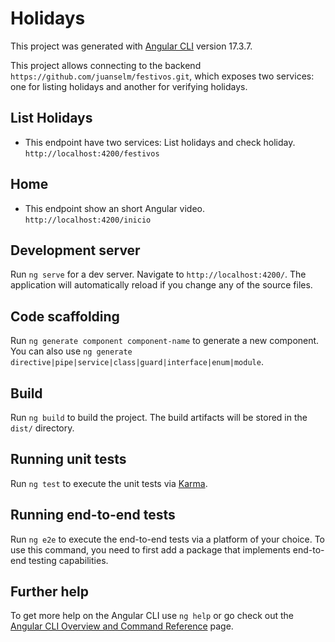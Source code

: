 # Holidays

This project was generated with [Angular CLI](https://github.com/angular/angular-cli) version 17.3.7.

This project allows connecting to the backend `https://github.com/juanselm/festivos.git`, which exposes two services: one for listing holidays and another for verifying holidays.

## List Holidays

- This endpoint have two services: List holidays and check holiday.
`
http://localhost:4200/festivos
`

## Home

- This endpoint show an short Angular video.
`
http://localhost:4200/inicio
`

## Development server

Run `ng serve` for a dev server. Navigate to `http://localhost:4200/`. The application will automatically reload if you change any of the source files.

## Code scaffolding

Run `ng generate component component-name` to generate a new component. You can also use `ng generate directive|pipe|service|class|guard|interface|enum|module`.

## Build

Run `ng build` to build the project. The build artifacts will be stored in the `dist/` directory.

## Running unit tests

Run `ng test` to execute the unit tests via [Karma](https://karma-runner.github.io).

## Running end-to-end tests

Run `ng e2e` to execute the end-to-end tests via a platform of your choice. To use this command, you need to first add a package that implements end-to-end testing capabilities.

## Further help

To get more help on the Angular CLI use `ng help` or go check out the [Angular CLI Overview and Command Reference](https://angular.io/cli) page.
